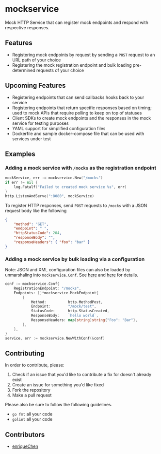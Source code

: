 # mockservice

Mock HTTP Service that can register mock endpoints and respond with respective responses.

## Features

- Registering mock endpoints by request by sending a `POST` request to an URL path of your choice
- Registering the mock registration endpoint and bulk loading pre-determined requests of your choice

## Upcoming Features

- Registering endpoints that can send callbacks hooks back to your service
- Registering endpoints that return specific responses based on timing; used to mock APIs that require polling to keep on top of statuses
- Client SDKs to create mock endpoints and the responses in the mock service for testing purposes
- YAML support for simplified configuration files
- Dockerfile and sample docker-compose file that can be used with services under test

## Examples

### Adding a mock service with `/mocks` as the registration endpoint

```go
mockService, err := mockservice.New("/mocks")
if err != nil {
    log.Fatalf("Failed to created mock service %s", err)
}
http.ListenAndServe(":8080", mockService)
```

To register HTTP responses, send `POST` requests to `/mocks` with a JSON request body like the following

```json
{
    "method": "GET",
    "endpoint": " ",
    "httpStatusCode": 204,
    "responseBody": "",
    "responseHeaders": { "foo": "bar" }
}
```

### Adding a mock service by bulk loading via a configuration

Note: JSON and XML configuration files can also be loaded by unmarshaling into `mockservice.Conf`. See [here](https://github.com/wchan2/mock_service/blob/master/mock_service.go#L25-L28) and [here](https://github.com/wchan2/mock_service/blob/master/endpoints.go#L27-L35) for details.

```go
conf := mockservice.Conf{
    RegistrationEndpoint: "/mocks",
    Endpoints: []*mockservice.MockEndpoint{
        {
            Method:          http.MethodPost,
            Endpoint:        "/mock/test",
            StatusCode:      http.StatusCreated,
            ResponseBody:    `hello world`,
            ResponseHeaders: map[string]string{"Foo": "Bar"},
        },
    },
}
service, err := mockservice.NewWithConf(&conf)
```

## Contributing

In order to contribute, please:

1. Check if an issue that you'd like to contribute a fix for doesn't already exist
2. Create an issue for something you'd like fixed
3. Fork the repository
4. Make a pull request

Please also be sure to follow the following guidelines.

- `go fmt` all your code
- `golint` all your code

## Contributors

- [enriqueChen](https://github.com/enriqueChen)
